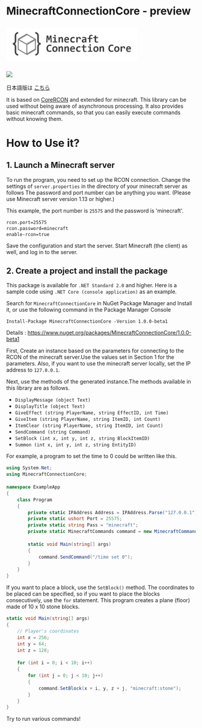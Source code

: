 # MinecraftConnectionCore - preview

<div>
<img src="./logo.png" width="350" hspace="0" vspace="10">
</div>

![](https://img.shields.io/badge/Minecraft%20Version-1.16.3-brightgreen)

日本語版は [こちら](https://github.com/takunology/MinecraftConnectionCore/blob/main/README%20_JP.md)

It is based on [CoreRCON](https://github.com/ScottKaye/CoreRCON) and extended for minecraft. This library can be used without being aware of asynchronous processing. It also provides basic minecraft commands, so that you can easily execute commands without knowing them.

# How to Use it?
## 1. Launch a Minecraft server
To run the program, you need to set up the RCON connection. Change the settings of `server.properties` in the directory of your minecraft server as follows The password and port number can be anything you want. (Please use Minecraft server version 1.13 or higher.)

This example, the port number is `25575` and the password is 'minecraft'.

```
rcon.port=25575
rcon.password=minecraft
enable-rcon=true
```

Save the configuration and start the server. Start Minecraft (the client) as well, and log in to the server. </br>


## 2. Create a project and install the package
This package is available for `.NET Standard 2.0` and higher. Here is a sample code using `.NET Core (console application)` as an example.

Search for `MinecraftConnectionCore` in NuGet Package Manager and Install it, or use the following command in the Package Manager Console

```
Install-Package MinecraftConnectionCore -Version 1.0.0-beta1
```

Details : https://www.nuget.org/packages/MinecraftConnectionCore/1.0.0-beta1

First, Create an instance based on the parameters for connecting to the RCON of the minecraft server.Use the values set in Section 1 for the parameters. Also, if you want to use the minecraft server locally, set the IP address to `127.0.0.1`. 

Next, use the methods of the generated instance.The methods available in this library are as follows.

- `DisplayMessage (object Text)`
- `DisplayTitle (object Text)`
- `GiveEffect (string PlayerName, string EffectID, int Time)`
- `GiveItem (string PlayerName, string ItemID, int Count)`
- `ItemClear (string PlayerName, string ItemID, int Count)`
- `SendCommand (string Command)`
- `SetBlock (int x, int y, int z, string BlockItemID)`
- `Summon (int x, int y, int z, string EntityID)`

For example, a program to set the time to 0 could be written like this. 

```cs
using System.Net;
using MinecraftConnectionCore;

namespace ExampleApp
{
    class Program
    {
        private static IPAddress Address = IPAddress.Parse("127.0.0.1");
        private static ushort Port = 25575;
        private static string Pass = "minecraft";
        private static MinecraftCommands command = new MinecraftCommands(Address, Port, Pass);

        static void Main(string[] args)
        {
            command.SendCommand("/time set 0");
        }
    }
}
```

If you want to place a block, use the `SetBlock()` method. The coordinates to be placed can be specified, so if you want to place the blocks consecutively, use the `for` statement. This program creates a plane (floor) made of 10 x 10 stone blocks.

```cs
static void Main(string[] args)
{
    // Player's coordinates
    int x = 256;
    int y = 64; 
    int z = 128;

    for (int i = 0; i < 10; i++) 
    {
        for (int j = 0; j < 10; j++) 
        {
            command.SetBlock(x + i, y, z + j, "minecraft:stone");
        }
    }
}
```

Try to run various commands!
